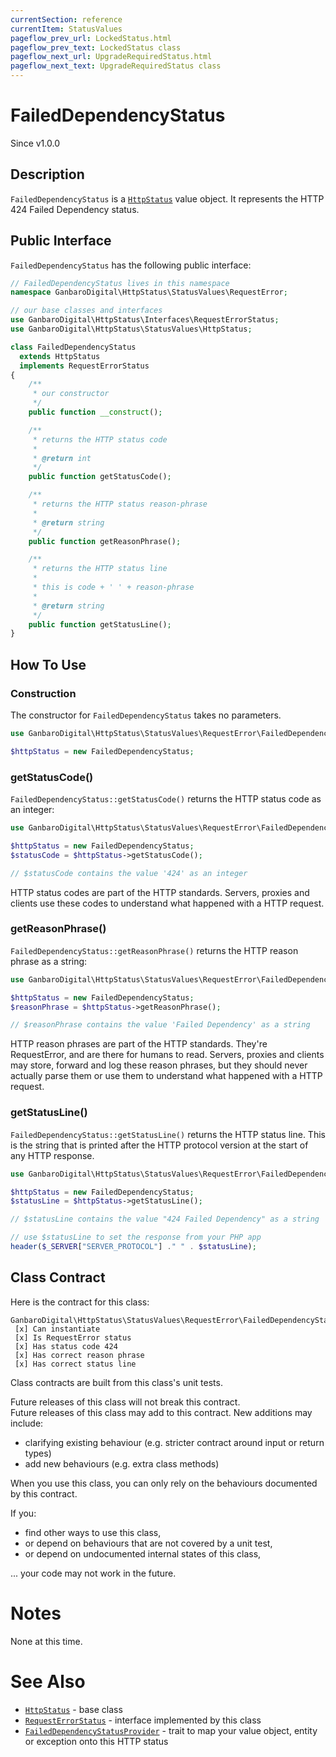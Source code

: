 ```yaml
---
currentSection: reference
currentItem: StatusValues
pageflow_prev_url: LockedStatus.html
pageflow_prev_text: LockedStatus class
pageflow_next_url: UpgradeRequiredStatus.html
pageflow_next_text: UpgradeRequiredStatus class
---
```


# FailedDependencyStatus

<div class="callout info">
Since v1.0.0
</div>

## Description

`FailedDependencyStatus` is a [`HttpStatus`](HttpStatus.html) value object. It represents the HTTP 424 Failed Dependency status.

## Public Interface

`FailedDependencyStatus` has the following public interface:

```php
// FailedDependencyStatus lives in this namespace
namespace GanbaroDigital\HttpStatus\StatusValues\RequestError;

// our base classes and interfaces
use GanbaroDigital\HttpStatus\Interfaces\RequestErrorStatus;
use GanbaroDigital\HttpStatus\StatusValues\HttpStatus;

class FailedDependencyStatus
  extends HttpStatus
  implements RequestErrorStatus
{
    /**
     * our constructor
     */
    public function __construct();

    /**
     * returns the HTTP status code
     *
     * @return int
     */
    public function getStatusCode();

    /**
     * returns the HTTP status reason-phrase
     *
     * @return string
     */
    public function getReasonPhrase();

    /**
     * returns the HTTP status line
     *
     * this is code + ' ' + reason-phrase
     *
     * @return string
     */
    public function getStatusLine();
}
```

## How To Use

### Construction

The constructor for `FailedDependencyStatus` takes no parameters.

```php
use GanbaroDigital\HttpStatus\StatusValues\RequestError\FailedDependencyStatus;

$httpStatus = new FailedDependencyStatus;
```

### getStatusCode()

`FailedDependencyStatus::getStatusCode()` returns the HTTP status code as an integer:

```php
use GanbaroDigital\HttpStatus\StatusValues\RequestError\FailedDependencyStatus;

$httpStatus = new FailedDependencyStatus;
$statusCode = $httpStatus->getStatusCode();

// $statusCode contains the value '424' as an integer
```

HTTP status codes are part of the HTTP standards. Servers, proxies and clients use these codes to understand what happened with a HTTP request.

### getReasonPhrase()

`FailedDependencyStatus::getReasonPhrase()` returns the HTTP reason phrase as a string:

```php
use GanbaroDigital\HttpStatus\StatusValues\RequestError\FailedDependencyStatus;

$httpStatus = new FailedDependencyStatus;
$reasonPhrase = $httpStatus->getReasonPhrase();

// $reasonPhrase contains the value 'Failed Dependency' as a string
```

HTTP reason phrases are part of the HTTP standards. They're RequestError, and are there for humans to read. Servers, proxies and clients may store, forward and log these reason phrases, but they should never actually parse them or use them to understand what happened with a HTTP request.

### getStatusLine()

`FailedDependencyStatus::getStatusLine()` returns the HTTP status line. This is the string that is printed after the HTTP protocol version at the start of any HTTP response.

```php
use GanbaroDigital\HttpStatus\StatusValues\RequestError\FailedDependencyStatus;

$httpStatus = new FailedDependencyStatus;
$statusLine = $httpStatus->getStatusLine();

// $statusLine contains the value "424 Failed Dependency" as a string

// use $statusLine to set the response from your PHP app
header($_SERVER["SERVER_PROTOCOL"] ." " . $statusLine);
```

## Class Contract

Here is the contract for this class:

    GanbaroDigital\HttpStatus\StatusValues\RequestError\FailedDependencyStatus
     [x] Can instantiate
     [x] Is RequestError status
     [x] Has status code 424
     [x] Has correct reason phrase
     [x] Has correct status line

Class contracts are built from this class's unit tests.

<div class="callout success">
Future releases of this class will not break this contract.
</div>

<div class="callout info" markdown="1">
Future releases of this class may add to this contract. New additions may include:

* clarifying existing behaviour (e.g. stricter contract around input or return types)
* add new behaviours (e.g. extra class methods)
</div>

<div class="callout warning" markdown="1">
When you use this class, you can only rely on the behaviours documented by this contract.

If you:

* find other ways to use this class,
* or depend on behaviours that are not covered by a unit test,
* or depend on undocumented internal states of this class,

... your code may not work in the future.
</div>

# Notes

None at this time.

# See Also

* [`HttpStatus`](HttpStatus.html) - base class
* [`RequestErrorStatus`](RequestErrorStatus.html) - interface implemented by this class
* [`FailedDependencyStatusProvider`](../StatusProviders/FailedDependencyStatusProvider.html) - trait to map your value object, entity or exception onto this HTTP status
